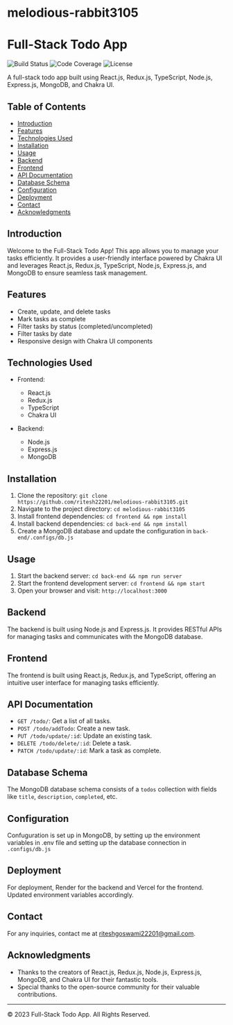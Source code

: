 # melodious-rabbit3105

# Full-Stack Todo App

![Build Status](https://img.shields.io/badge/build-passing-brightgreen)
![Code Coverage](https://img.shields.io/badge/coverage-90%25-green)
![License](https://img.shields.io/badge/license-MIT-blue)

A full-stack todo app built using React.js, Redux.js, TypeScript, Node.js, Express.js, MongoDB, and Chakra UI.

## Table of Contents

- [Introduction](#introduction)
- [Features](#features)
- [Technologies Used](#technologies-used)
- [Installation](#installation)
- [Usage](#usage)
- [Backend](#backend)
- [Frontend](#frontend)
- [API Documentation](#api-documentation)
- [Database Schema](#database-schema)
- [Configuration](#configuration)
- [Deployment](#deployment)
- [Contact](#contact)
- [Acknowledgments](#acknowledgments)

## Introduction

Welcome to the Full-Stack Todo App! This app allows you to manage your tasks efficiently. It provides a user-friendly interface powered by Chakra UI and leverages React.js, Redux.js, TypeScript, Node.js, Express.js, and MongoDB to ensure seamless task management.

## Features

- Create, update, and delete tasks
- Mark tasks as complete
- Filter tasks by status (completed/uncompleted)
- Filter tasks by date
- Responsive design with Chakra UI components

## Technologies Used

- Frontend:
  - React.js
  - Redux.js
  - TypeScript
  - Chakra UI

- Backend:
  - Node.js
  - Express.js
  - MongoDB

## Installation

1. Clone the repository: `git clone https://github.com/ritesh22201/melodious-rabbit3105.git`
2. Navigate to the project directory: `cd melodious-rabbit3105`
3. Install frontend dependencies: `cd frontend && npm install`
4. Install backend dependencies: `cd back-end && npm install`
5. Create a MongoDB database and update the configuration in `back-end/.configs/db.js`

## Usage

1. Start the backend server: `cd back-end && npm run server`
2. Start the frontend development server: `cd frontend && npm start`
3. Open your browser and visit: `http://localhost:3000`

## Backend

The backend is built using Node.js and Express.js. It provides RESTful APIs for managing tasks and communicates with the MongoDB database.

## Frontend

The frontend is built using React.js, Redux.js, and TypeScript, offering an intuitive user interface for managing tasks efficiently.

## API Documentation

- `GET /todo/`: Get a list of all tasks.
- `POST /todo/addTodo`: Create a new task.
- `PUT /todo/update/:id`: Update an existing task.
- `DELETE /todo/delete/:id`: Delete a task.
- `PATCH /todo/update/:id`: Mark a task as complete.

## Database Schema

The MongoDB database schema consists of a `todos` collection with fields like `title`, `description`, `completed`, etc.

## Configuration

Confuguration is set up in MongoDB, by setting up the environment variables in .env file and setting up the database connection in `.configs/db.js`

## Deployment

For deployment, Render for the backend and Vercel for the frontend. Updated environment variables accordingly.

## Contact

For any inquiries, contact me at riteshgoswami22201@gmail.com.

## Acknowledgments

- Thanks to the creators of React.js, Redux.js, Node.js, Express.js, MongoDB, and Chakra UI for their fantastic tools.
- Special thanks to the open-source community for their valuable contributions.

---
© 2023 Full-Stack Todo App. All Rights Reserved.
